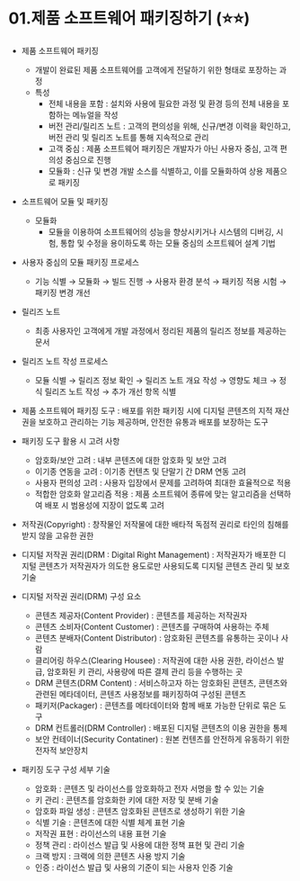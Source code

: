 # 01.제품 소프트웨어 패키징하기 (⭐⭐)

- 제품 소프트웨어 패키징
    - 개발이 완료된 제품 소프트웨어를 고객에게 전달하기 위한 형태로 포장하는 과정
    - 특성
        - 전체 내용을 포함 : 설치와 사용에 필요한 과정 및 환경 등의 전체 내용을 포함하는 메뉴얼을 작성
        - 버전 관리/릴리즈 노트 : 고객의 편의성을 위해, 신규/변경 이력을 확인하고, 버전 관리 및 릴리즈 노트를 통해 지속적으로 관리
        - 고객 중심 : 제품 소프트웨어 패키징은 개발자가 아닌 사용자 중심, 고객 편의성 중심으로 진행
        - 모듈화 : 신규 및 변경 개발 소스를 식별하고, 이를 모듈화하여 상용 제품으로 패키징
- 소프트웨어 모듈 및 패키징
    - 모듈화
        - 모듈을 이용하여 소프트웨어의 성능을 향상시키거나 시스템의 디버깅, 시험, 통합 및 수정을 용이하도록 하는 모듈 중심의 소프트웨어 설계 기법
- 사용자 중심의 모듈 패키징 프로세스
    - 기능 식별 → 모듈화 → 빌드 진행 → 사용자 환경 분석 → 패키징 적용 시험 → 패키징 변경 개선

- 릴리즈 노트
    - 최종 사용자인 고객에게 개발 과정에서 정리된 제품의 릴리즈 정보를 제공하는 문서
- 릴리즈 노트 작성 프로세스
    - 모듈 식별 → 릴리즈 정보 확인 → 릴리즈 노트 개요 작성 → 영향도 체크 → 정식 릴리즈 노트 작성 → 추가 개선 항목 식별
- 제품 소프트웨어 패키징 도구 : 배포를 위한 패키징 시에 디지털 콘텐츠의 지적 재산권을 보호하고 관리하는 기능 제공하며, 안전한 유통과 배포를 보장하는 도구
- 패키징 도구 활용 시 고려 사항
    - 암호화/보안 고려 : 내부 콘텐츠에 대한 암호화 및 보안 고려
    - 이기종 연동을 고려 : 이기종 컨텐츠 및 단말기 간 DRM 연동 고려
    - 사용자 편의성 고려 : 사용자 입장에서 문제를 고려하여 최대한 효율적으로 적용
    - 적합한 암호화 알고리즘 적용 : 제품 소프트웨어 종류에 맞는 알고리즘을 선택하여 배포 시 범용성에 지장이 없도록 고려
- 저작권(Copyright) : 창작물인 저작물에 대한 배타적 독점적 권리로 타인의 침해를 받지 않을 고유한 권한
- 디지털 저작권 권리(DRM : Digital Right Management) : 저작권자가 배포한 디지털 콘텐츠가 저작권자가 의도한 용도로만 사용되도록 디지털 콘텐츠 관리 및 보호 기술
- 디지털 저작권 권리(DRM) 구성 요소
    - 콘텐츠 제공자(Content Provider) : 콘텐츠를 제공하는 저작권자
    - 콘텐츠 소비자(Content Customer) : 콘텐츠를 구매하여 사용하는 주체
    - 콘텐츠 분배자(Content Distributor) : 암호화된 콘텐츠를 유통하는 곳이나 사람
    - 클리어링 하우스(Clearing Housee) : 저작권에 대한 사용 권한, 라이선스 발급, 암호화된 키 관리, 사용량에 따른 결제 관리 등을 수행하는 곳
    - DRM 콘텐츠(DRM Content) : 서비스하고자 하는 암호화된 콘텐츠, 콘텐츠와 관련된 메타데이터, 콘텐츠 사용정보를 패키징하여 구성된 콘텐츠
    - 패키저(Packager) : 콘텐츠를 메타데이터와 함께 배포 가능한 단위로 묶은 도구
    - DRM 컨트롤러(DRM Controller) : 배포된 디지털 콘텐츠의 이용 권한을 통제
    - 보안 컨테이너(Security Contatiner) : 원본 컨텐츠를 안전하게 유동하기 위한 전자적 보안장치
- 패키징 도구 구성 세부 기술
    - 암호화 : 콘텐츠 및 라이선스를 암호화하고 전자 서명을 할 수 있는 기술
    - 키 관리 : 콘텐츠를 암호화한 키에 대한 저장 및 분배 기술
    - 암호화 파일 생성 : 콘텐츠 암호화된 콘텐츠로 생성하기 위한 기술
    - 식별 기술 : 콘텐츠에 대한 식별 체계 표현 기술
    - 저작권 표현 : 라이선스의 내용 표현 기술
    - 정책 관리 : 라이선스 발급 및 사용에 대한 정책 표현 및 관리 기술
    - 크랙 방지 : 크랙에 의한 콘텐츠 사용 방지 기술
    - 인증 : 라이선스 발급 및 사용의 기준이 되는 사용자 인증 기술